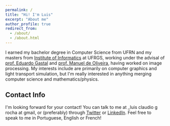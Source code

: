 ```yaml
---
permalink: /
title: "Hi! I'm Luis"
excerpt: "About me"
author_profile: true
redirect_from:
  - /about/
  - /about.html
---
```


I earned my bachelor degree in Computer Science from UFRN and my masters from [Institute of Informatics](http://www.inf.ufrgs.br/site/) at UFRGS, working under the
advisal of [prof. Eduardo Gastal](http://inf.ufrgs.br/~eslgastal/) and [prof. Manuel de Oliveira](http://www.inf.ufrgs.br/~oliveira/), having worked on image processing.
My interests include are primarily on computer graphics and light transport simulation, but I'm really interested in anything merging computer science and mathematics/physics.

Contact Info
------
I'm looking forward for your contact!
You can talk to me at _luis claudio g rocha at gmail, or (preferably) through [Twitter](https://twitter.com/luisassakhra) or
[LinkedIn](https://www.linkedin.com/in/luisclaudiogr). Feel free to speak to me in Portuguese, English or French!
